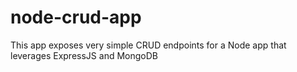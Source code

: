 # node-crud-app

This app exposes very simple CRUD endpoints for a Node app that leverages ExpressJS and MongoDB
